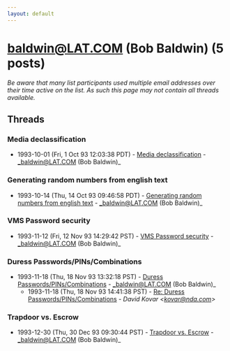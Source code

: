 ```yaml
---
layout: default
---
```


# baldwin@LAT.COM (Bob Baldwin) (5 posts)

_Be aware that many list participants used multiple email addresses over their time active on the list. As such this page may not contain all threads available._

## Threads

### Media declassification
+ 1993-10-01 (Fri, 1 Oct 93 12:03:38 PDT) - [Media declassification](/archive/1993/10/5f4efe69a2d2f8706daee7f02549788f6e3b5ba3466168d2c6c8232f167d9136) - _baldwin@LAT.COM (Bob Baldwin)_

### Generating random numbers from english text
+ 1993-10-14 (Thu, 14 Oct 93 09:46:58 PDT) - [Generating random numbers from english text](/archive/1993/10/5788db0a5dbda0dc07433d5784ed569c7146b5af038239f4258b9f602046cb85) - _baldwin@LAT.COM (Bob Baldwin)_

### VMS Password security
+ 1993-11-12 (Fri, 12 Nov 93 14:29:42 PST) - [VMS Password security](/archive/1993/11/0917bc46bade367ce20aba999bb7f95928847fb4bb01e017b5f32ab7ae0260c0) - _baldwin@LAT.COM (Bob Baldwin)_

### Duress Passwords/PINs/Combinations
+ 1993-11-18 (Thu, 18 Nov 93 13:32:18 PST) - [Duress Passwords/PINs/Combinations](/archive/1993/11/35b88f5aa3072057c6738fd8c7385ce8141b096cddbe05aeafd80f61424a2c24) - _baldwin@LAT.COM (Bob Baldwin)_
  + 1993-11-18 (Thu, 18 Nov 93 14:41:38 PST) - [Re: Duress Passwords/PINs/Combinations](/archive/1993/11/dd1ede8002e7348ac6d0d25822d348cf4f75f363911b241b9bbbbe2df98b7394) - _David Kovar \<kovar@nda.com\>_

### Trapdoor vs. Escrow
+ 1993-12-30 (Thu, 30 Dec 93 09:30:44 PST) - [Trapdoor vs. Escrow](/archive/1993/12/37cd00bc297b025dbe7c36fe714928ccca0014254b99c6a441b07ce768e196d9) - _baldwin@LAT.COM (Bob Baldwin)_

